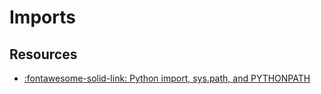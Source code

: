 Imports
===

Resources
---

- [:fontawesome-solid-link: Python import, sys.path, and PYTHONPATH](https://www.devdungeon.com/content/python-import-syspath-and-pythonpath-tutorial)
